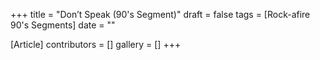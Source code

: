 +++
title = "Don’t Speak (90's Segment)"
draft = false
tags = [Rock-afire 90's Segments]
date = ""

[Article]
contributors = []
gallery = []
+++
